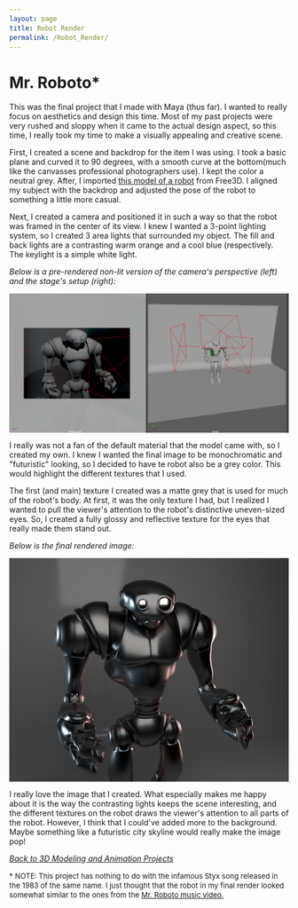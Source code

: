 ```yaml
---
layout: page
title: Robot Render
permalink: /Robot_Render/
---
```

# Mr. Roboto*

This was the final project that I made with Maya (thus far). I wanted to really focus on aesthetics and design this time. Most of my past projects were very rushed and sloppy when it came to the actual design aspect, so this time, I really took my time to make a visually appealing and creative scene. 

First, I created a scene and backdrop for the item I was using. I took a basic plane and curved it to 90 degrees, with a smooth curve at the bottom(much like the canvasses professional photographers use). I kept the color a neutral grey. After, I imported <a href="https://free3d.com/3d-model/funboty-81854.html">this model of a robot</a> from Free3D. I aligned my subject with the backdrop and adjusted the pose of the robot to something a little more casual.<br>

Next, I created a camera and positioned it in such a way so that the robot was framed in the center of its view. I knew I wanted a 3-point lighting system, so I created 3 area lights that surrounded my object. The fill and back lights are a contrasting warm orange and a cool blue (respectively. The keylight is a simple white light. 

*Below is a pre-rendered non-lit version of the camera's perspective (left) and the stage's setup (right):*

<img align="center" src="/assets/RobotMaya.png" style="width:700px;">

I really was not a fan of the default material that the model came with, so I created my own. I knew I wanted the final image to be monochromatic and "futuristic" looking, so I decided to have te robot also be a grey color. This would highlight the different textures that I used. <br>

The first (and main) texture I created was a matte grey that is used for much of the robot's body. At first, it was the only texture I had, but I realized I wanted to pull the viewer's attention to the robot's distinctive uneven-sized eyes. So, I created a fully glossy and reflective texture for the eyes that really made them stand out.

*Below is the final rendered image:*

<img align="center" src="/assets/Mr.Roboto.jpg" style="width:700px;">

I really love the image that I created. What especially makes me happy about it is the way the contrasting lights keeps the scene interesting, and the different textures on the robot draws the viewer's attention to all parts of the robot. However, I think that I could've added more to the background. Maybe something like a futuristic city skyline would really make the image pop! 

[*Back to 3D Modeling and Animation Projects*]({{site.baseurl}}/Modeling_and_Animation/)

<font size="2">* NOTE: This project has nothing to do with the infamous Styx song released in the 1983 of the same name. I just thought that the robot in my final render looked somewhat similar to the ones from the <a href="https://www.youtube.com/watch?v=uc6f_2nPSX8&list=RD27UF_9-MmSg&index=10&ab_channel=StyxVEVO">Mr. Roboto music video.</a> </font>